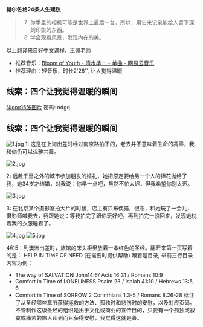 **赫尔佐格24条人生建议**

> 7. 你手里的相机可能是世界上最后一台，所以，用它来记录能给人留下深刻印象的东西。
> 13. 学会观看风景，发现内在的美。 
 
以上翻译来自好中文课程，王佩老师
 

- 推荐音乐：[Bloom of Youth - 清水準一 - 单曲 - 网易云音乐](http://music.163.com/#/song/760058/?userid=324509488)
- 推荐理由：轻音乐，时长2'28'', 让人觉得温暖

## 线索：四个让我觉得温暖的瞬间 
[Nico的5张图片](https://pan.baidu.com/s/1i60qVeH) 密码: ndgq
 
## 线索：四个让我觉得温暖的瞬间 

 ![1.jpg](http://upload-images.jianshu.io/upload_images/8512475-b3872e711c8c68dc.jpg?imageMogr2/auto-orient/strip%7CimageView2/2/w/1240)
1: 这是在上海出差时经过南京路拍下的，老去并不意味着生命的凋零，我和你仍可以优雅共舞。


 ![2.jpg](http://upload-images.jianshu.io/upload_images/8512475-befebb8d6fdbcd3e.jpg?imageMogr2/auto-orient/strip%7CimageView2/2/w/1240)

2:  远赴千里之外的城市参加朋友的婚礼，她把原定要给另一个人的捧花抛给了我，她34岁才结婚，对我说：你早一点吧，虽然不怕太迟，但我希望你别太迟。


 ![3.jpg](http://upload-images.jianshu.io/upload_images/8512475-dd1885b0f0d0876c.jpg?imageMogr2/auto-orient/strip%7CimageView2/2/w/1240)

3: 在北京某个摄影室拍大片的时候，店主有只布偶猫，很乖，和她玩了一会儿，摄影师喊我去，我跟她说：等我拍完了跟你玩好吧。再到拍完一段回来，发现她枕着我的衣服睡着了。


![4.jpg](http://upload-images.jianshu.io/upload_images/8512475-0c3ede93f05c95f4.jpg?imageMogr2/auto-orient/strip%7CimageView2/2/w/1240)
![5.jpg](http://upload-images.jianshu.io/upload_images/8512475-4db1309cd202c91d.jpg?imageMogr2/auto-orient/strip%7CimageView2/2/w/1240)

4和5：到澳洲出差时，旅馆的床头柜里放着一本红色的圣经。翻开来第一页写着的是： HELP IN TIME OF NEED (在需要时提供帮助)
跟着是目录, 举前三行目录内容为例：
+ The way of SALVATION   John14:6/ Acts 16:31 / Romans 10:9
+ Comfort in Time of LONELINESS  Psalm 23 / Isaiah 41:10 / Hebrews 13:5, 6
+ Comfort in Time of SORROW  2 Corinthians 1:3-5 / Romans 8:26-28
标注了从圣经哪些章节获得拯救的方法、孤独时和悲伤时的安慰，以及对应页码。
不管制作这版圣经的组织是出于文化或商业的宣传目的，只要有一个孤独或寂寞或痛苦的旅人读到而且获得安慰，我觉得这就是善。











